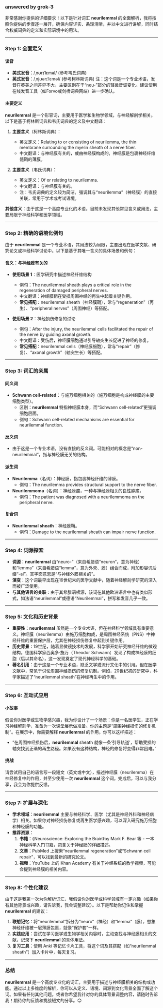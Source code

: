 ### answered by grok-3
非常感谢你提供的详细要求！以下是针对词汇 **neurilemmal** 的全面解析，我将按照你提供的步骤逐一展开，确保内容详实、条理清晰，并以中文进行讲解，同时结合权威词典的定义和实际语境中的用法。

---

### Step 1: 全面定义
#### 读音
- **美式发音**：/ˌnʊrɪˈlɛməl/ (参考韦氏词典)
- **英式发音**：/ˌnjʊərɪˈlɛməl/ (参考柯林斯词典)
注：这个词是一个专业术语，发音在英美之间差异不大，主要区别在于“neu-”部分的轻微音调变化。建议使用在线发音工具（如Forvo或剑桥词典网站）进一步确认。

#### 主要定义
**neurilemmal** 是一个形容词，主要用于医学和生物学领域，与神经解剖学相关。以下是基于柯林斯词典和韦氏词典的定义及中文翻译：

1. **主要含义**（柯林斯词典）：
   - 英文定义：Relating to or consisting of neurilemma, the thin membrane surrounding the myelin sheath of a nerve fiber.
   - 中文翻译：与神经膜有关的，或由神经膜构成的，神经膜是包裹神经纤维髓鞘的薄膜。
   
2. **主要含义**（韦氏词典）：
   - 英文定义：Of or relating to neurilemma.
   - 中文翻译：与神经膜有关的。
   - 注：韦氏词典的定义较为简洁，强调其与“neurilemma”（神经膜）的直接关联，常用于学术或考试语境。

**其他含义**：由于这是一个高度专业化的术语，目前未发现其他常见含义或用法，主要局限于神经科学和医学领域。

---

### Step 2: 精确的语境化例句
由于 **neurilemmal** 是一个专业术语，其用法较为局限，主要出现在医学文献、研究论文或神经科学讨论中。以下是基于其唯一含义的具体场景和例句：

#### 含义：与神经膜有关的
- **使用场景 1**：医学研究中描述神经纤维结构
  - 例句：The neurilemmal sheath plays a critical role in the regeneration of damaged peripheral nerves.
  - 中文翻译：神经膜鞘在受损周围神经的再生中起着关键作用。
  - **常见搭配**：neurilemmal sheath（神经膜鞘），常与“regeneration”（再生）、“peripheral nerves”（周围神经）等搭配。

- **使用场景 2**：神经损伤修复的讨论
  - 例句：After the injury, the neurilemmal cells facilitated the repair of the nerve by guiding axonal growth.
  - 中文翻译：受伤后，神经膜细胞通过引导轴突生长促进了神经的修复。
  - **常见搭配**：neurilemmal cells（神经膜细胞），常与“repair”（修复）、“axonal growth”（轴突生长）等搭配。

---

### Step 3: 词汇的亲属
#### 同义词
- **Schwann cell-related**：与施万细胞相关的（施万细胞是构成神经膜的主要细胞类型）。
  - 区别：**neurilemmal** 特指神经膜本身，而“Schwann cell-related”更强调细胞层面。
  - 例句：Schwann cell-related mechanisms are essential for neurilemmal function.

#### 反义词
- 由于这是一个专业术语，没有直接的反义词。可能相对的概念是“non-neurilemmal”，指与神经膜无关的结构。

#### 派生词
- **Neurilemma**（名词）：神经膜，指包裹神经纤维的薄膜。
  - 例句：The neurilemma provides structural support to the nerve fiber.
- **Neurilemmoma**（名词）：神经膜瘤，一种与神经膜相关的良性肿瘤。
  - 例句：The patient was diagnosed with a neurilemmoma on the peripheral nerve.

#### 复合词
- **Neurilemmal sheath**：神经膜鞘。
  - 例句：Damage to the neurilemmal sheath can impair nerve function.

---

### Step 4: 词源探索
- **词源**：**neurilemmal** 由“neuro-”（来自希腊语“neuron”，意为神经）和“lemma”（来自希腊语“lemma”，意为外壳、膜）组合而成，附加形容词后缀“-al”。其字面意思是“与神经外膜相关的”。
- **演变**：这个词最早出现在19世纪末的医学文献中，随着神经解剖学研究的深入而被广泛使用。
- **与其他语言的关联**：由于其希腊语根源，该词在其他欧洲语言中也有类似形式，如法语“neurilemmal”或德语“Neurilemmal”，拼写和发音几乎一致。

---

### Step 5: 文化和历史背景
- **重要性**：**neurilemmal** 虽然是一个专业术语，但在神经科学领域具有重要意义。神经膜（neurilemma）由施万细胞构成，是周围神经系统（PNS）中神经纤维的重要保护层，尤其在神经损伤修复中起到关键作用。
- **历史背景**：19世纪，随着显微镜技术的发展，科学家开始研究神经纤维的微观结构，德国科学家西奥多·施万（Theodor Schwann）发现了构成神经膜的细胞（后以其命名），这一发现奠定了现代神经科学的基础。
- **著名引用**：由于这是一个专业术语，缺乏文学或流行文化中的引用。但在医学文献中，常见于讨论周围神经损伤的修复机制。例如，20世纪初的研究中，科学家描述了“neurilemmal sheath”在神经再生中的作用。

---

### Step 6: 互动式应用
#### 小故事
假设你对医学或生物学感兴趣，我为你设计了一个场景：你是一名医学生，正在学习神经解剖学，准备为一次课堂展示做准备。你的主题是“周围神经损伤的修复机制”。在展示中，你需要解释 **neurilemmal** 的作用。你可以这样描述：
- “在周围神经损伤后，**neurilemmal** sheath 就像一条‘引导轨道’，帮助受损的轴突找到正确的再生路径。如果没有这种结构，神经的修复将变得非常困难。”

#### 挑战
请尝试用自己的语言写一段短文（英文或中文），描述神经膜（neurilemma）在神经修复中的作用，并至少使用一次 **neurilemmal** 这个词。完成后，可以与我分享，我会为你提供反馈。

---

### Step 7: 扩展与深化
- **学术领域**：**neurilemmal** 主要与神经科学、医学（尤其是神经外科和神经病学）相关。如果你对神经损伤修复或再生医学感兴趣，可以深入研究施万细胞和神经膜的功能。
- **推荐资源**：
  1. **书籍**：《Neuroscience: Exploring the Brain》by Mark F. Bear 等 - 一本神经科学入门书籍，包含关于神经膜的详细描述。
  2. **文章**：PubMed 上搜索“neurilemmal regeneration”或“Schwann cell repair”，可以找到最新的研究论文。
  3. **视频**：YouTube 上的 Khan Academy 有关于神经系统的教学视频，可能会提到神经膜的相关内容。

---

### Step 8: 个性化建议
由于这是我第一次为你解析词汇，我假设你对医学或科学领域有一定兴趣（如果你有其他背景或兴趣，请告诉我，我会调整建议）。以下是帮助你记住和掌握 **neurilemmal** 的建议：
1. **联想记忆**：将“neurilemmal”拆分为“neuro”（神经）和“lemma”（膜），想象神经纤维被一层薄膜包裹，就像“保护套”一样。
2. **实践应用**：尝试在学习医学或生物学相关内容时，主动查找与神经膜相关的文献，记录下 **neurilemmal** 的具体用法。
3. **复习工具**：使用 Anki 等记忆卡片工具，将这个词及其搭配（如“neurilemmal sheath”）加入卡片中，每天复习。

---

### 总结
**neurilemmal** 是一个高度专业化的词汇，主要用于描述与神经膜相关的结构或功能。通过以上多维度的解析，你可以从定义、语境、词源到文化背景全面了解这个词。如果有任何其他问题，或者你希望我针对你的具体背景调整内容，请随时告诉我！期待你的反馈和挑战短文的分享。😊